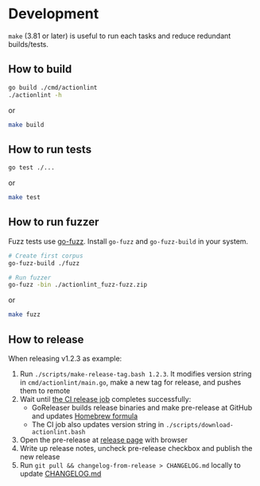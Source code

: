 # Development

`make` (3.81 or later) is useful to run each tasks and reduce redundant builds/tests.

## How to build

```sh
go build ./cmd/actionlint
./actionlint -h
```

or

```sh
make build
```

## How to run tests

```sh
go test ./...
```

or

```sh
make test
```

## How to run fuzzer

Fuzz tests use [go-fuzz](https://github.com/dvyukov/go-fuzz). Install `go-fuzz` and `go-fuzz-build` in your system.

```sh
# Create first corpus
go-fuzz-build ./fuzz

# Run fuzzer
go-fuzz -bin ./actionlint_fuzz-fuzz.zip
```

or

```sh
make fuzz
```

## How to release

When releasing v1.2.3 as example:

1. Run `./scripts/make-release-tag.bash 1.2.3`. It modifies version string in `cmd/actionlint/main.go`, make a new tag for release, and pushes them to remote
2. Wait until [the CI release job](.github/workflows/release.yaml) completes successfully:
    - GoReleaser builds release binaries and make pre-release at GitHub and updates [Homebrew formula](./HomebrewFormula/actionlint.rb)
    - The CI job also updates version string in `./scripts/download-actionlint.bash`
3. Open the pre-release at [release page](https://github.com/rhysd/actionlint/releases) with browser
4. Write up release notes, uncheck pre-release checkbox and publish the new release
5. Run `git pull && changelog-from-release > CHANGELOG.md` locally to update [CHANGELOG.md](./CHANGELOG.md)
